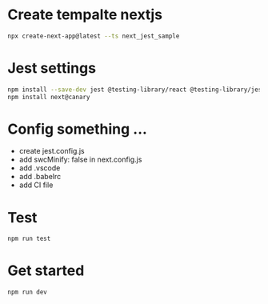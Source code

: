 # Create tempalte nextjs
```sh
npx create-next-app@latest --ts next_jest_sample
```
# Jest settings
```sh
npm install --save-dev jest @testing-library/react @testing-library/jest-dom jest-environment-jsdom
npm install next@canary  
```
# Config something ...
- create jest.config.js
- add swcMinify: false in next.config.js
- add .vscode
- add .babelrc
- add CI file

# Test
```sh
npm run test
```

# Get started
```
npm run dev
```